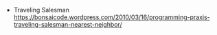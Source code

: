 
* Traveling Salesman
https://bonsaicode.wordpress.com/2010/03/16/programming-praxis-traveling-salesman-nearest-neighbor/

